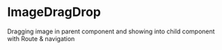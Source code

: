 # ImageDragDrop
Dragging image in parent component and showing into child component with Route &amp; navigation
